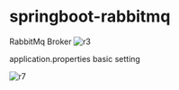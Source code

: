 # springboot-rabbitmq

RabbitMq Broker
![r3](https://user-images.githubusercontent.com/75884873/164258047-a2c74885-7d65-4fd5-92e9-da90e9f75793.png)


application.properties
basic setting

![r7](https://user-images.githubusercontent.com/75884873/164259077-57dfc362-d50d-4f0b-919b-2fefa711e5c4.png)



